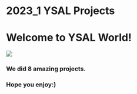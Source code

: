 # 2023_1 YSAL Projects

# Welcome to YSAL World!

![](images/%E1%84%80%E1%85%A1%E1%84%85%E1%85%A9%E1%84%92%E1%85%A7%E1%86%BC.png)

### We did 8 amazing projects.

### Hope you enjoy:)
